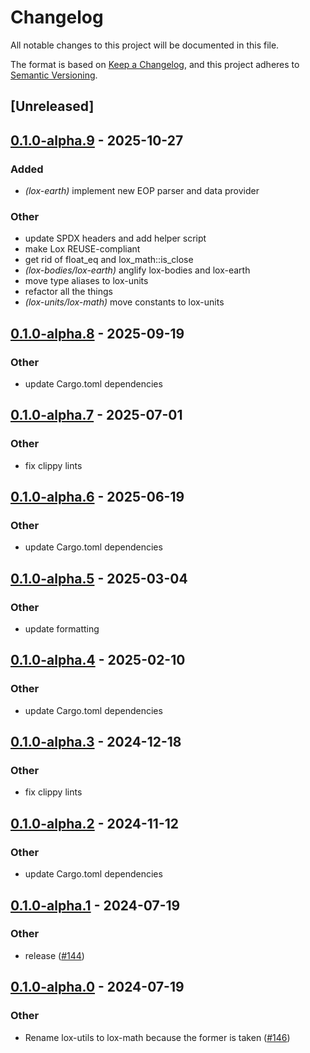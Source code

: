 # Changelog
All notable changes to this project will be documented in this file.

The format is based on [Keep a Changelog](https://keepachangelog.com/en/1.0.0/),
and this project adheres to [Semantic Versioning](https://semver.org/spec/v2.0.0.html).

## [Unreleased]

## [0.1.0-alpha.9](https://github.com/lox-space/lox/compare/lox-math-v0.1.0-alpha.8...lox-math-v0.1.0-alpha.9) - 2025-10-27

### Added

- *(lox-earth)* implement new EOP parser and data provider

### Other

- update SPDX headers and add helper script
- make Lox REUSE-compliant
- get rid of float_eq and lox_math::is_close
- *(lox-bodies/lox-earth)* anglify lox-bodies and lox-earth
- move type aliases to lox-units
- refactor all the things
- *(lox-units/lox-math)* move constants to lox-units

## [0.1.0-alpha.8](https://github.com/lox-space/lox/compare/lox-math-v0.1.0-alpha.7...lox-math-v0.1.0-alpha.8) - 2025-09-19

### Other

- update Cargo.toml dependencies

## [0.1.0-alpha.7](https://github.com/lox-space/lox/compare/lox-math-v0.1.0-alpha.6...lox-math-v0.1.0-alpha.7) - 2025-07-01

### Other

- fix clippy lints

## [0.1.0-alpha.6](https://github.com/lox-space/lox/compare/lox-math-v0.1.0-alpha.5...lox-math-v0.1.0-alpha.6) - 2025-06-19

### Other

- update Cargo.toml dependencies

## [0.1.0-alpha.5](https://github.com/lox-space/lox/compare/lox-math-v0.1.0-alpha.4...lox-math-v0.1.0-alpha.5) - 2025-03-04

### Other

- update formatting

## [0.1.0-alpha.4](https://github.com/lox-space/lox/compare/lox-math-v0.1.0-alpha.3...lox-math-v0.1.0-alpha.4) - 2025-02-10

### Other

- update Cargo.toml dependencies

## [0.1.0-alpha.3](https://github.com/lox-space/lox/compare/lox-math-v0.1.0-alpha.2...lox-math-v0.1.0-alpha.3) - 2024-12-18

### Other

- fix clippy lints

## [0.1.0-alpha.2](https://github.com/lox-space/lox/compare/lox-math-v0.1.0-alpha.1...lox-math-v0.1.0-alpha.2) - 2024-11-12

### Other

- update Cargo.toml dependencies

## [0.1.0-alpha.1](https://github.com/lox-space/lox/compare/lox-math-v0.1.0-alpha.0...lox-math-v0.1.0-alpha.1) - 2024-07-19

### Other
- release ([#144](https://github.com/lox-space/lox/pull/144))

## [0.1.0-alpha.0](https://github.com/lox-space/lox/releases/tag/lox-math-v0.1.0-alpha.0) - 2024-07-19

### Other
- Rename lox-utils to lox-math because the former is taken ([#146](https://github.com/lox-space/lox/pull/146))
